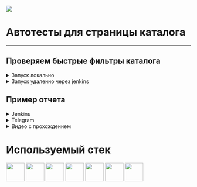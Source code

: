 ![](https://assets.yasno.live/assets/logo-v3-c38b04297d1f116bcd4aba74a4285775f3c7ef78155b4309da2df317147671f2.svg)
# Автотесты для страницы каталога
---
## Проверяем быстрые фильтры каталога
<details>
<summary>Запуск локально</summary>
1. Склонировать репозиторий
  
  ```git clone https://github.com/chaenkova/yasno_for_qa_guru/tree/main```
  
2. Установить зависимости


```
python -m venv .venv
source .venv/bin/activate
poetry install
```

3. Запустить тесты

```
pytest .
```
4. Открыть отчет

```
allure serve allure-results/
```
</details>

<details>
<summary>Запуск удаленно через jenkins </summary>

1. [Открыть проект](https://jenkins.autotests.cloud/job/C13-LadyOokami-hw_14/)
  
2. Запустить тесты 

  ![](https://github.com/chaenkova/yasno_for_qa_guru/blob/main/images/Снимок%20экрана%202024-08-02%20в%2012.58.47.png)
3. Открыть отчет
![](https://github.com/chaenkova/yasno_for_qa_guru/blob/main/images/Снимок%20экрана%202024-08-02%20в%2012.59.02.png)

</details>

## Пример отчета

<details>
<summary>Jenkins </summary>

![](https://github.com/chaenkova/yasno_for_qa_guru/blob/main/images/Снимок%20экрана%202024-08-02%20в%2012.57.56.png)

</details>

<details>
<summary>Telegram </summary>

![](https://github.com/chaenkova/yasno_for_qa_guru/blob/main/images/Снимок%20экрана%202024-08-02%20в%2012.58.08.png)

</details>

<details>
<summary>Видео с прохождением </summary>


  ![](https://github.com/chaenkova/yasno_for_qa_guru/blob/main/images/b5f8f9b81dba1fadbaca07d7069533e2.gif)
</details>

# Используемый стек

<img src="https://github.com/chaenkova/yasno_for_qa_guru/blob/main/images/184117132-9e89a93b-65fb-47c3-91e7-7d0f99e7c066.png" width="50"> <img src="https://github.com/chaenkova/yasno_for_qa_guru/blob/main/images/68747470733a2f2f616c6c7572657265706f72742e6f72672f7075626c69632f696d672f616c6c7572652d7265706f72742e737667.svg" width="50">
<img src="https://github.com/chaenkova/yasno_for_qa_guru/blob/main/images/68747470733a2f2f63646e2d69636f6e732d706e672e666c617469636f6e2e636f6d2f3531322f323131312f323131313634362e706e67.png" width="50">
<img src="https://github.com/chaenkova/yasno_for_qa_guru/blob/main/images/file-type-python.svg" width="50">
<img src="https://github.com/chaenkova/yasno_for_qa_guru/blob/main/images/jenkins-original.186x256.png" width="50">
<img src="https://github.com/chaenkova/yasno_for_qa_guru/blob/main/images/pytest.svg" width="50">
<img src="https://github.com/chaenkova/yasno_for_qa_guru/blob/main/images/selenium.svg" width="50">



